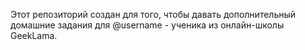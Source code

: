 Этот репозиторий создан для того, чтобы давать дополнительный домашние задания для @username - ученика из онлайн-школы GeekLama.
